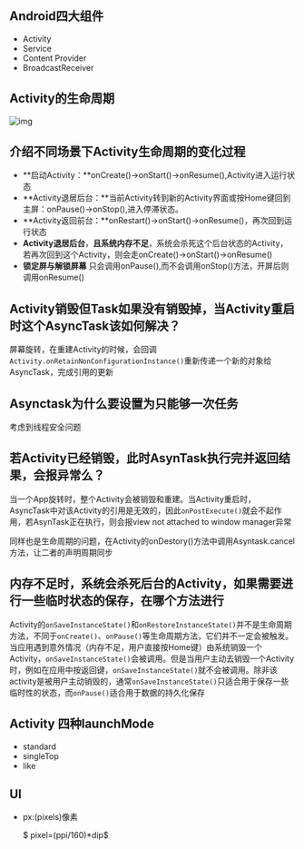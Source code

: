 ## Android四大组件

+ Activity
+ Service
+ Content Provider
+ BroadcastReceiver

## Activity的生命周期

![img](http://img.my.csdn.net/uploads/201303/08/1362732913_3457.jpg) 

## 介绍不同场景下Activity生命周期的变化过程

+ **启动Activity：**onCreate()->onStart()->onResume(),Activity进入运行状态
+ **Activity退居后台：**当前Activity转到新的Activity界面或按Home键回到主屏：onPause()->onStop(),进入停滞状态。
+ **Activity返回前台：**onRestart()->onStart()->onResume()，再次回到运行状态
+ **Activity退居后台**，**且系统内存不足**，系统会杀死这个后台状态的Activity，若再次回到这个Activity，则会走onCreate()->onStart()->onResume()
+ **锁定屏与解锁屏幕** 只会调用onPause(),而不会调用onStop()方法，开屏后则调用onResume()



## Activity销毁但Task如果没有销毁掉，当Activity重启时这个AsyncTask该如何解决？

屏幕旋转，在重建Activity的时候，会回调``Activity.onRetainNonConfigurationInstance()``重新传递一个新的对象给AsyncTask，完成引用的更新

## Asynctask为什么要设置为只能够一次任务

考虑到线程安全问题

## 若Activity已经销毁，此时AsynTask执行完并返回结果，会报异常么？

当一个App旋转时，整个Activity会被销毁和重建。当Activity重启时，AsyncTask中对该Activity的引用是无效的，因此``onPostExecute()``就会不起作用，若AsynTask正在执行，则会报view not attached to window manager异常

同样也是生命周期的问题，在Activity的onDestory()方法中调用Asyntask.cancel方法，让二者的声明周期同步

## 内存不足时，系统会杀死后台的Activity，如果需要进行一些临时状态的保存，在哪个方法进行

Activity的``onSaveInstanceState()``和``onRestoreInstanceState()``并不是生命周期方法，不同于``onCreate()``、``onPause()``等生命周期方法，它们并不一定会被触发。当应用遇到意外情况（内存不足，用户直接按Home键）由系统销毁一个Activity，``onSaveInstanceState()``会被调用。但是当用户主动去销毁一个Activity时，例如在应用中按返回键，``onSaveInstanceState()``就不会被调用。除非该activity是被用户主动销毁的，通常``onSaveInstanceState()``只适合用于保存一些临时性的状态，而``onPause()``适合用于数据的持久化保存

## Activity 四种launchMode

+ standard
+ singleTop
+ like

## UI

+ px:(pixels)像素  

  $ pixel=(ppi/160)*dip$

  

  

